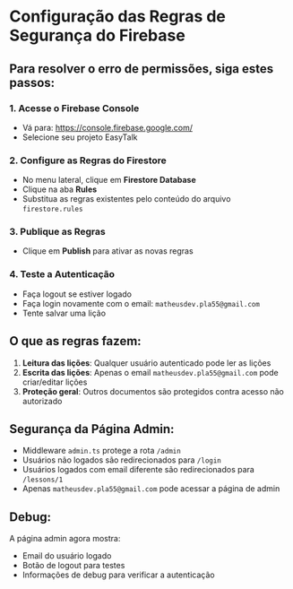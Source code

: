 # Configuração das Regras de Segurança do Firebase

## Para resolver o erro de permissões, siga estes passos:

### 1. Acesse o Firebase Console
- Vá para: https://console.firebase.google.com/
- Selecione seu projeto EasyTalk

### 2. Configure as Regras do Firestore
- No menu lateral, clique em **Firestore Database**
- Clique na aba **Rules**
- Substitua as regras existentes pelo conteúdo do arquivo `firestore.rules`

### 3. Publique as Regras
- Clique em **Publish** para ativar as novas regras

### 4. Teste a Autenticação
- Faça logout se estiver logado
- Faça login novamente com o email: `matheusdev.pla55@gmail.com`
- Tente salvar uma lição

## O que as regras fazem:

1. **Leitura das lições**: Qualquer usuário autenticado pode ler as lições
2. **Escrita das lições**: Apenas o email `matheusdev.pla55@gmail.com` pode criar/editar lições
3. **Proteção geral**: Outros documentos são protegidos contra acesso não autorizado

## Segurança da Página Admin:

- Middleware `admin.ts` protege a rota `/admin`
- Usuários não logados são redirecionados para `/login`
- Usuários logados com email diferente são redirecionados para `/lessons/1`
- Apenas `matheusdev.pla55@gmail.com` pode acessar a página de admin

## Debug:

A página admin agora mostra:
- Email do usuário logado
- Botão de logout para testes
- Informações de debug para verificar a autenticação
